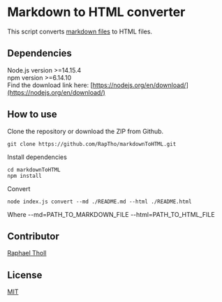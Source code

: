 # Markdown to HTML converter

This script converts [markdown files](https://www.markdownguide.org/getting-started/) to HTML files.

## Dependencies

Node.js version >=14.15.4<br>
npm version >=6.14.10<br>
Find the download link here: [https://nodejs.org/en/download/](https://nodejs.org/en/download/)

## How to use

Clone the repository or download the ZIP from Github.

```
git clone https://github.com/RapTho/markdownToHTML.git
```

Install dependencies

```
cd markdownToHTML
npm install
```

Convert

```
node index.js convert --md ./README.md --html ./README.html
```

Where --md=PATH_TO_MARKDOWN_FILE --html=PATH_TO_HTML_FILE

## Contributor

[Raphael Tholl](https://github.com/RapTho)

## License

[MIT](LICENSE)
